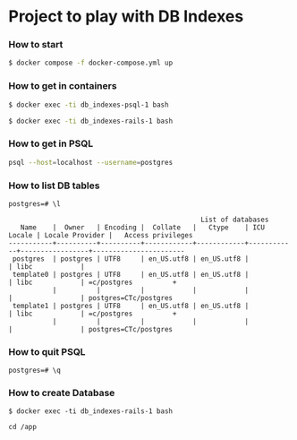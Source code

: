 # Project to play with DB Indexes

### How to start

```sh
$ docker compose -f docker-compose.yml up
```

### How to get in containers

```sh
$ docker exec -ti db_indexes-psql-1 bash

$ docker exec -ti db_indexes-rails-1 bash
```

### How to get in PSQL

```sh
psql --host=localhost --username=postgres
```

### How to list DB tables

```psql
postgres=# \l
```

```
                                                List of databases
   Name    |  Owner   | Encoding |  Collate   |   Ctype    | ICU Locale | Locale Provider |   Access privileges
-----------+----------+----------+------------+------------+------------+-----------------+-----------------------
 postgres  | postgres | UTF8     | en_US.utf8 | en_US.utf8 |            | libc            |
 template0 | postgres | UTF8     | en_US.utf8 | en_US.utf8 |            | libc            | =c/postgres          +
           |          |          |            |            |            |                 | postgres=CTc/postgres
 template1 | postgres | UTF8     | en_US.utf8 | en_US.utf8 |            | libc            | =c/postgres          +
           |          |          |            |            |            |                 | postgres=CTc/postgres
```

### How to quit PSQL

```
postgres=# \q
```

### How to create Database

```
$ docker exec -ti db_indexes-rails-1 bash
```

```
cd /app
```
